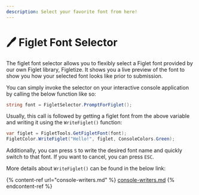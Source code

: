 ```yaml
---
description: Select your favorite font from here!
---
```


# 🖊 Figlet Font Selector

The figlet font selector allows you to flexibly select a Figlet font provided by our own Figlet library, Figletize. It shows you a live preview of the font to show you how your selected font looks like prior to submission.

You can simply invoke the selector on your interactive console application by calling the below function like so:

```csharp
string font = FigletSelector.PromptForFiglet();
```

Usually, this call is followed by getting a figlet font from the above variable and writing it using the `WriteFiglet()` function:

```csharp
var figlet = FigletTools.GetFigletFont(font);
FigletColor.WriteFiglet("Hello!", figlet, ConsoleColors.Green);
```

Additionally, you can press `S` to write the desired font name and quickly switch to that font. If you want to cancel, you can press `ESC`.

More details about `WriteFiglet()` can be found in the below link:

{% content-ref url="console-writers.md" %}
[console-writers.md](console-writers.md)
{% endcontent-ref %}
